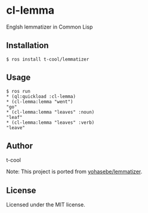 # cl-lemma

Englsh lemmatizer in Common Lisp

## Installation

```
$ ros install t-cool/lemmatizer
```

## Usage

```  
$ ros run
* (ql:quickload :cl-lemma)
* (cl-lemma:lemma "went")
"go"
* (cl-lemma:lemma "leaves" :noun)
"leaf"
* (cl-lemma:lemma "leaves" :verb)
"leave"
```

## Author

t-cool

Note: This project is ported from [yohasebe/lemmatizer](https://github.com/yohasebe/lemmatizer).

## License

Licensed under the MIT license.

